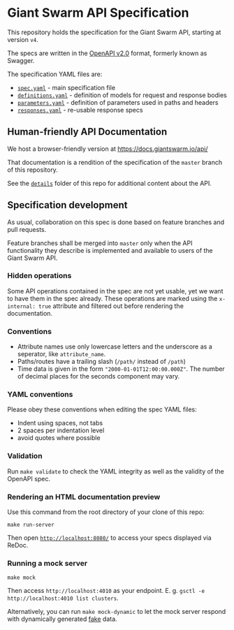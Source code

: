 # Giant Swarm API Specification

This repository holds the specification for the Giant Swarm API, starting at version `v4`.

The specs are written in the [OpenAPI v2.0](https://github.com/OAI/OpenAPI-Specification/blob/master/versions/2.0.md) format, formerly known as Swagger.

The specification YAML files are:

- [`spec.yaml`](https://github.com/giantswarm/api-spec/blob/master/spec/spec.yaml) - main specification file
- [`definitions.yaml`](https://github.com/giantswarm/api-spec/blob/master/spec/definitions.yaml) - definition of models for request and response bodies
- [`parameters.yaml`](https://github.com/giantswarm/api-spec/blob/master/spec/parameters.yaml) - definition of parameters used in paths and headers
- [`responses.yaml`](https://github.com/giantswarm/api-spec/blob/master/spec/responses.yaml) - re-usable response specs


## Human-friendly API Documentation

We host a browser-friendly version at https://docs.giantswarm.io/api/

That documentation is a rendition of the specification of the `master` branch of this repository.

See the [`details`](https://github.com/giantswarm/api-spec/tree/master/details) folder of this repo for additional content about the API.

## Specification development

As usual, collaboration on this spec is done based on feature branches and pull requests.

Feature branches shall be merged into `master` only when the API functionality they describe is implemented and available to users of the Giant Swarm API.

### Hidden operations

Some API operations contained in the spec are not yet usable, yet we want to have them in the spec already. These operations are marked using the `x-internal: true` attribute and filtered out before rendering the documentation.

### Conventions

- Attribute names use only lowercase letters and the underscore as a seperator, like `attribute_name`.
- Paths/routes have a trailing slash (`/path/` instead of `/path`)
- Time data is given in the form `"2000-01-01T12:00:00.000Z"`. The number of decimal places for the seconds component may vary.

### YAML conventions

Please obey these conventions when editing the spec YAML files:

- Indent using spaces, not tabs
- 2 spaces per indentation level
- avoid quotes where possible

### Validation

Run `make validate` to check the YAML integrity as well as the validity of the OpenAPI spec.

### Rendering an HTML documentation preview

Use this command from the root directory of your clone of this repo:

```nohighlight
make run-server
```

Then open [`http://localhost:8080/`](http://localhost:8080/) to access your specs displayed via ReDoc.

### Running a mock server

```nohighlight
make mock
```

Then access `http://localhost:4010` as your endpoint. E. g. `gsctl -e http://localhost:4010 list clusters`.

Alternatively, you can run `make mock-dynamic` to let the mock server respond with dynamically generated [fake](https://github.com/json-schema-faker/json-schema-faker) data.

